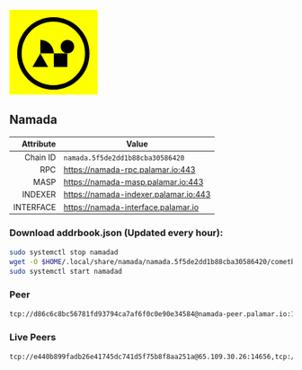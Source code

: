 ![Logo](https://raw.githubusercontent.com/Pa1amar/mainnets/refs/heads/main/namada/logo.png)
## Namada
| Attribute | Value |
|----------:|-------|
| Chain ID         | `namada.5f5de2dd1b88cba30586420` |
| RPC  | https://namada-rpc.palamar.io:443 |
| MASP  | https://namada-masp.palamar.io:443 |
| INDEXER | https://namada-indexer.palamar.io:443 |
| INTERFACE | https://namada-interface.palamar.io |

### Download addrbook.json (Updated every hour):
```bash
sudo systemctl stop namadad
wget -O $HOME/.local/share/namada/namada.5f5de2dd1b88cba30586420/cometbft/config/addrbook.json https://storage.palamar.io/mainnet/namada/addrbook.json
sudo systemctl start namadad
```
### Peer
```bash
tcp://d86c6c8bc56781fd93794ca7af6f0c0e90e34584@namada-peer.palamar.io:16656
```






### Live Peers
```
tcp://e440b899fadb26e41745dc741d5f75b8f8aa251a@65.109.30.26:14656,tcp://d83cd082b8973644e381fad9421ca29fb50fe059@65.108.73.189:20400,tcp://f599bec873183d371ae22f89195d3ced22dda2f3@46.4.29.231:5000,tcp://1cb0c9813db48396b31976443a1cd88b73e0fb05@95.216.78.215:26656,tcp://86238829d64fe2fa5b4337ca90926f9ec56445f2@193.35.57.185:36656,tcp://509f1e843cf881650a4151aa804ddd7a7188e88f@195.201.197.246:32656,tcp://a6c18cc83e7b0755abf57bc7ac59d0496de5cf27@64.120.114.5:20056,tcp://20d302d5cf8e85ef8c9f8c38d0c5e87d5f3620a6@34.13.128.48:26656,tcp://e461529f0cfc2520dbad23d402906924fef602f9@65.109.26.242:26656,tcp://04affb50117ef548cbf7d1ddb1e6416dec0645ae@65.108.75.179:14656
```
